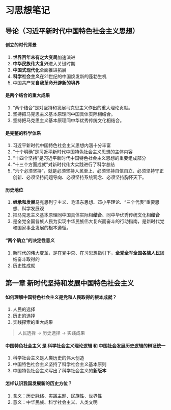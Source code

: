 # 习思想笔记

## 导论（习近平新时代中国特色社会主义思想）
#### 创立的时代背景
1. **世界百年未有之大变局**加速演进
2. **中华民族伟大复兴**进入关键时期
3. **中国式现代化**全面推进拓展
4. **科学社会主义**在21世纪的中国焕发新的蓬勃生机
5. 中国共产党**自我革命开辟新的境界**

#### 是**两个结合**的重大成果
1. “两个结合”是对坚持和发展马克思主义作出的重大理论贡献。
2. 坚持把马克思主义基本原理同中国具体实际相结合。
3. 坚持把马克思主义基本原理同中华优秀传统文化相结合。

#### 是完整的科学体系
1. 习近平新时代中国特色社会主义思想内涵十分丰富
2. “十个明确”是习近平新时代中国特色社会主义思想的主体内容
3. “十四个坚持”是习近平新时代中国特色社会主义思想的重要组成部分
4. “十三个方面成就”对新时代伟大实践进行了科学总结
5. “六个必须坚持”，就是必须坚持人民至上、必须坚持自信自立、必须坚持守正创新、必须坚持问题导向、必须坚持系统观念、必须坚持胸怀天下。

#### 历史地位
1. **继承和发展**马克思列宁主义、毛泽东思想、邓小平理论、“三个代表”重要思想、科学发展观
2. 把马克思主义基本原理同中国具体实际相**结合**、同中华优秀传统文化相**结合**
3. 是全党全国各族人民为实现中华民族伟大复兴而奋斗的行动指南，是新时代党和国家事业发展的根本遵循。

#### “两个确立”的决定性意义
1. 新时代的伟大变革，是在党中央、在习思想指引下，**全党全军全国各族人民**团结奋斗取得的
2. 历史性成就

## 第一章 新时代坚持和发展中国特色社会主义

#### 如何理解中国特色社会主义是党和人民取得的根本成就？
1. 人民的选择
2. 历史的选择
3. 实践探索的重大成果

> 人民选择 &rarr; 历史选择 &rarr; 实践成果

#### 中国特色社会主义 是 科学社会主义理论逻辑 和 中国社会发展历史逻辑的辩证统一
1. 科学社会主义是人类历史的伟大创造
2. 中国特色社会主义坚持了科学社会主义基本原则
3. 中国特色社会主义写出了科学社会主义的**新版本**

#### 怎样认识我国发展新的历史方位？
1. 含义：历史脉络、实践主题、民族性、世界性
2. 意义：中华民族、科学社会主义、人类文明